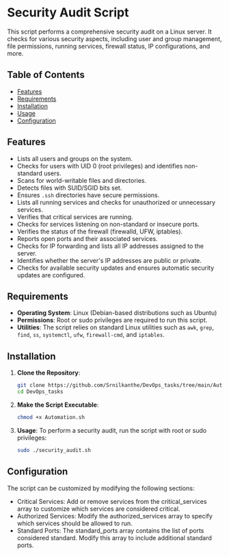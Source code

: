 # Security Audit Script

This script performs a comprehensive security audit on a Linux server. It checks for various security aspects, including user and group management, file permissions, running services, firewall status, IP configurations, and more.

## Table of Contents

- [Features](#features)
- [Requirements](#requirements)
- [Installation](#installation)
- [Usage](#usage)
- [Configuration](#configuration)



## Features

- Lists all users and groups on the system.
- Checks for users with UID 0 (root privileges) and identifies non-standard users.
- Scans for world-writable files and directories.
- Detects files with SUID/SGID bits set.
- Ensures `.ssh` directories have secure permissions.
- Lists all running services and checks for unauthorized or unnecessary services.
- Verifies that critical services are running.
- Checks for services listening on non-standard or insecure ports.
- Verifies the status of the firewall (firewalld, UFW, iptables).
- Reports open ports and their associated services.
- Checks for IP forwarding and lists all IP addresses assigned to the server.
- Identifies whether the server's IP addresses are public or private.
- Checks for available security updates and ensures automatic security updates are configured.

## Requirements

- **Operating System**: Linux (Debian-based distributions such as Ubuntu)
- **Permissions**: Root or sudo privileges are required to run this script.
- **Utilities**: The script relies on standard Linux utilities such as `awk`, `grep`, `find`, `ss`, `systemctl`, `ufw`, `firewall-cmd`, and `iptables`.

## Installation

1. **Clone the Repository**:
   ```bash
   git clone https://github.com/Srnilkanthe/DevOps_tasks/tree/main/Automation_task
   cd DevOps_tasks
   ```
2. **Make the Script Executable**:
   ```bash
   chmod +x Automation.sh
   ```
3. **Usage**:
 To perform a security audit, run the script with root or sudo privileges:
   ```bash
   sudo ./security_audit.sh
   ```
## Configuration
The script can be customized by modifying the following sections:
- Critical Services: Add or remove services from the critical_services array to customize which services are considered critical.
- Authorized Services: Modify the authorized_services array to specify which services should be allowed to run.
- Standard Ports: The standard_ports array contains the list of ports considered standard. Modify this array to include additional standard ports.
